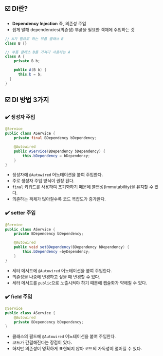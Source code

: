 ## ☑️ DI란?

- **Dependency Injection** 즉, 의존성 주입
- 쉽게 말해 dependencies(의존성) 부품을 필요한 객체에 주입하는 것

```java
// A가 필요로 하는 부품 클래스 B
class B {}

// 부품 클래스 B를 가져다 사용하는 A
class A {
    private B b;

    public A(B b) {
      this.b = b;
  }
}
```

## ☑️ DI 방법 3가지

### ✔️ 생성자 주입

```java
@Service
public class AService {
    private final BDependency bDependency;

    @Autowired
    public AService(BDependency bDependency) {
        this.bDependency = bDependency;
    }
}
```

- 생성자에 `@Autowired` 어노테이션을 붙여 주입한다.
- 주로 생성자 주입 방식이 권장 된다.
- `final` 키워드를 사용하여 초기화하기 때문에 불변성(Immutability)을 유지할 수 있다.
- 의존하는 객체가 많아질수록 코드 복잡도가 증가한다.

### ✔️ setter 주입

```java
@Service
public class AService {
    private BDependency bDependency;

    @Autowired
    public void setBDependency(BDependency bDependency) {
        this.bDependency =byDependency;
    }
}
```

- 세터 메서드에 `@Autowired` 어노테이션을 붙여 주입한다.
- 의존성을 나중에 변경하고 싶을 때 변경할 수 있다.
- 세터 메서드를 `public`으로 노출시켜야 하기 때문에 캡슐화가 약해질 수 있다.

### ✔️ field 주입

```java
@Service
public class AService {
    @Autowired
    private BDependency bDependency;
}
```

- 클래스의 필드에 `@Autowired` 어노테이션을 붙여 주입한다.
- 코드가 간결해진다는 장점이 있다.
- 하지만 의존성이 명확하게 표현되지 않아 코드의 가독성이 떨어질 수 있다.
